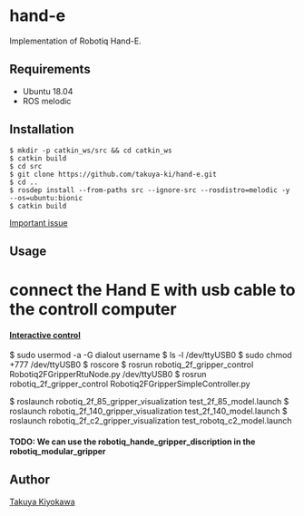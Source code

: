 # hand-e

Implementation of Robotiq Hand-E.

## Requirements

- Ubuntu 18.04
- ROS melodic

## Installation

    $ mkdir -p catkin_ws/src && cd catkin_ws
    $ catkin build
    $ cd src 
    $ git clone https://github.com/takuya-ki/hand-e.git
    $ cd ..
    $ rosdep install --from-paths src --ignore-src --rosdistro=melodic -y --os=ubuntu:bionic
    $ catkin build

[Important issue](https://github.com/ros-industrial/robotiq/issues/159)

## Usage

   # connect the Hand E with usb cable to the controll  computer
   
#### [Interactive control](https://wiki.ros.org/robotiq/Tutorials/Control%20of%20a%202-Finger%20Gripper%20using%20the%20Modbus%20RTU%20protocol%20%28ros%20kinetic%20and%20newer%20releases%29)

   $ sudo usermod -a -G dialout username
   $ ls -l /dev/ttyUSB0
   $ sudo chmod +777 /dev/ttyUSB0
   $ roscore
   $ rosrun robotiq_2f_gripper_control Robotiq2FGripperRtuNode.py /dev/ttyUSB0
   $ rosrun robotiq_2f_gripper_control Robotiq2FGripperSimpleController.py

   $ roslaunch robotiq_2f_85_gripper_visualization test_2f_85_model.launch 
   $ roslaunch robotiq_2f_140_gripper_visualization test_2f_140_model.launch 
   $ roslaunch robotiq_2f_c2_gripper_visualization test_robotq_c2_model.launch 

#### TODO: We can use the robotiq_hande_gripper_discription in the robotiq_modular_gripper

## Author

[Takuya Kiyokawa](https://takuya-ki.github.io/)
